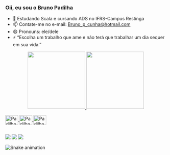 ### Oii, eu sou o Bruno Padilha

- 🌱 Estudando Scala e cursando ADS no IFRS-Campus Restinga
- 📫 Contate-me no e-mail: Bruno_p_cunha@hotmail.com
- 😄 Pronouns: ele/dele
- ⚡ “Escolha um trabalho que ame e não terá que trabalhar um dia sequer em sua vida.”

<div align="center">
  <a href="https://www.linkedin.com/in/upadilhaa/">
  <img height="180em" src="https://github-readme-stats.vercel.app/api?username=uPadilhaa&show_icons=true&theme=dark&include_all_commits=true&count_private=true"/>
  <img height="180em" src="https://github-readme-stats.vercel.app/api/top-langs/?username=uPadilhaa&layout=compact&langs_count=7&theme=dark"/>
</div>

<div style="display: inline_block"><br>
  <img align="center" alt="Padilha-Python" height="30" width="40" src="https://cdn.jsdelivr.net/gh/devicons/devicon/icons/python/python-original.svg" />
  <img align="center" alt="Padilha-sql" height="30" width="40" <img src="https://cdn.jsdelivr.net/gh/devicons/devicon/icons/mysql/mysql-original.svg" />
  <img align="center" alt="Padilha-Java" height="30" width="40" src="https://cdn.jsdelivr.net/gh/devicons/devicon/icons/java/java-original.svg">
</div>

##

<div> 
  <a href="https://instagram.com/bpadilha09" target="_blank"><img src="https://img.shields.io/badge/-Instagram-%23E4405F?style=for-the-badge&logo=instagram&logoColor=white" target="_blank"></a>
  <a href="https://www.linkedin.com/in/upadilhaa" target="_blank"><img src="https://img.shields.io/badge/-LinkedIn-%230077B5?style=for-the-badge&logo=linkedin&logoColor=white" target="_blank"></a>
  <a href="mailto:bruno_p_cunha@hotmail.com" target="_blank"><img src="https://img.shields.io/badge/Microsoft_Outlook-0078D4?style=for-the-badge&logo=microsoft-outlook&logoColor=white" target="_blank"></a>
</div>

![Snake animation](https://github.com/uPadilhaa/uPadilhaa/blob/output/github-contribution-grid-snake.svg)
